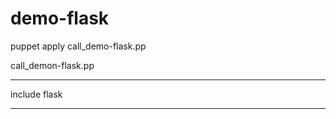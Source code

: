 # demo-flask


puppet apply call_demo-flask.pp 



call_demon-flask.pp
_________________________
include flask
_________________________
